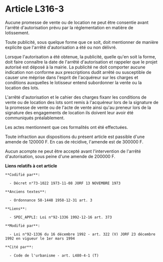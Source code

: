 # Article L316-3

Aucune promesse de vente ou de location ne peut être consentie avant l'arrêté d'autorisation prévu par la réglementation en
matière de lotissement.

Toute publicité, sous quelque forme que ce soit, doit mentionner de manière explicite que l'arrêté d'autorisation a été ou
non délivré.

Lorsque l'autorisation a été obtenue, la publicité, quelle qu'en soit la forme, doit faire connaître la date de l'arrêté
d'autorisation et rappeler que le projet autorisé est déposé à la mairie. La publicité ne doit comporter aucune indication
non conforme aux prescriptions dudit arrêté ou susceptible de causer une méprise dans l'esprit de l'acquéreur sur les charges
et conditions auxquelles le lotisseur entend subordonner la vente ou la location des lots.

L'arrêté d'autorisation et le cahier des charges fixanr les conditions de vente ou de location des lots sont remis à
l'acquéreur lors de la signature de la promesse de vente ou de l'acte de vente ainsi qu'au preneur lors de la signature des
engagements de location ils doivent leur avoir été communiqués préalablement.

Les actes mentionnent que ces formalités ont été effectuées.

Toute infraction aux dispositions du présent article est passible d'une amende de 120000 F. En cas de récidive, l'amende est
de 300000 F.

Aucun acompte ne peut être accepté avant l'intervention de l'arrêté d'autorisation, sous peine d'une amende de 200000 F.

**Liens relatifs à cet article**

	**Codifié par**:

	  - Décret n°73-1022 1973-11-08 JORF 13 NOVEMBRE 1973

	**Anciens textes**:

	  - Ordonnance 58-1448 1958-12-31 art. 3

	**Liens**:

	  - SPEC_APPLI: Loi n°92-1336 1992-12-16 art. 373

	**Modifié par**:

	  - Loi n°92-1336 du 16 décembre 1992 - art. 322 (V) JORF 23 décembre 1992 en vigueur le 1er mars 1994

	**Cité par**:

	  - Code de l'urbanisme - art. L480-4-1 (T)
